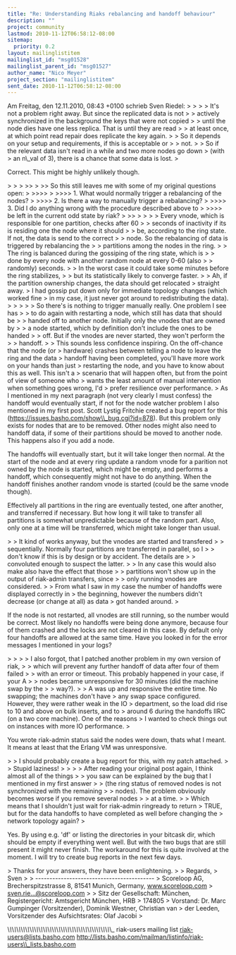 ```yaml
---
title: "Re: Understanding Riaks rebalancing and handoff behaviour"
description: ""
project: community
lastmod: 2010-11-12T06:58:12-08:00
sitemap:
  priority: 0.2
layout: mailinglistitem
mailinglist_id: "msg01528"
mailinglist_parent_id: "msg01527"
author_name: "Nico Meyer"
project_section: "mailinglistitem"
sent_date: 2010-11-12T06:58:12-08:00
---
```



Am Freitag, den 12.11.2010, 08:43 +0100 schrieb Sven Riedel:
&gt; &gt; 
&gt; &gt; It's not a problem right away. But since the replicated data is not
&gt; &gt; actively synchronized in the background the keys that were not copied
&gt; &gt; until the node dies have one less replica. That is until they are read
&gt; &gt; at least once, at which point read repair does replicate the key again.
&gt; &gt; So it depends on your setup and requirements, if this is acceptable or
&gt; &gt; not.
&gt; 
&gt; So if the relevant data isn't read in a while and two more nodes go down 
&gt; (with 
&gt; an n\\_val of 3), there is a chance that some data is lost.
&gt; 

Correct. This might be highly unlikely though.

&gt; &gt; 
&gt; &gt;&gt; 
&gt; &gt;&gt; So this still leaves me with some of my original questions open:
&gt; &gt;&gt;&gt;&gt; 
&gt; &gt;&gt;&gt;&gt; 1. What would normally trigger a rebalancing of the nodes? 
&gt; &gt;&gt;&gt;&gt; 2. Is there a way to manually trigger a rebalancing?
&gt; &gt;&gt;&gt;&gt; 3. Did I do anything wrong with the procedure described above to
&gt; &gt;&gt;&gt;&gt; be left in the current odd state by riak?
&gt; &gt;&gt; 
&gt; &gt; 
&gt; &gt; Every vnode, which is responsible for one partition, checks after 60
&gt; &gt; seconds of inactivity if its is residing one the node where it should
&gt; &gt; be, according to the ring state. If not, the data is send to the correct
&gt; &gt; node. So the rebalancing of data is triggered by rebalancing the
&gt; &gt; partitions among the nodes in the ring.
&gt; &gt; The ring is balanced during the gossiping of the ring state, which is
&gt; &gt; done by every node with another random node at every 0-60 (also
&gt; &gt; randomly) seconds.
&gt; &gt; In the worst case it could take some minutes before the ring stabilizes,
&gt; &gt; but its statistically likely to converge faster.
&gt; 
&gt; Ah, if the partition ownership changes, the data should get relocated 
&gt; straight away.
&gt; I had gossip put down only for immediate topology changes (which worked fine 
&gt; in my case, it just never got around to redistributing the data).
&gt; 
&gt; &gt; 
&gt; &gt; So there's is nothing to trigger manually really. One problem I see has
&gt; &gt; to do again with restarting a node, which still has data that should be
&gt; &gt; handed off to another node. Initially only the vnodes that are owned by
&gt; &gt; a node started, which by definition don't include the ones to be handed
&gt; &gt; off. But if the vnodes are never started, they won't perform the
&gt; &gt; handoff.
&gt; 
&gt; This sounds less confidence inspiring. On the off-chance that the node (or 
&gt; hardware) crashes between telling a node to leave the ring and the data 
&gt; handoff having been completed, you'll have more work on your hands than just 
&gt; restarting the node, and you have to know about this as well. This isn't a 
&gt; scenario that will happen often, but from the point of view of someone who 
&gt; wants the least amount of manual intervention when something goes wrong, I'd 
&gt; prefer resilience over performance.
&gt; 
As I mentioned in my next paragraph (not very clearly I must confess)
the handoff would eventually start, if not for the node watcher problem
I also mentioned in my first post. Scott Lystig Fritchie created a bug
report for this (https://issues.basho.com/show\\_bug.cgi?id=878). But this
problem only exists for nodes that are to be removed.
Other nodes might also need to handoff data, if some of their partitions
should be moved to another node. This happens also if you add a node.

The handoffs will eventually start, but it will take longer then normal.
At the start of the node and at every ring update a random vnode for a
parition not owned by the node is started, which might be empty, and
performs a handoff, which consequently might not have to do anything.
When the handoff finishes another random vnode is started (could be the
same vnode though).

Effectively all partitions in the ring are eventually tested, one after
another, and transferred if necessary. But how long it will take to
transfer all partitions is somewhat unpredictable because of the random
part. Also, only one at a time will be transferred, which might take
longer than usual.


&gt; &gt; It kind of works anyway, but the vnodes are started and transfered
&gt; &gt; sequentially. Normally four partitions are transferred in parallel, so I
&gt; &gt; don't know if this is by design or by accident. The details are
&gt; &gt; convoluted enough to suspect the latter.
&gt; &gt; In any case this would also make also have the effect that those
&gt; &gt; partitions won't show up in the output of riak-admin transfers, since
&gt; &gt; only running vnodes are considered.
&gt; 
&gt; From what I saw in my case the number of handoffs were displayed correctly in 
&gt; the beginning, however the numbers didn't decrease (or change at all) as data 
&gt; got handed around.
&gt; 

If the node is not restarted, all vnodes are still running, so the
number would be correct. Most likely no handoffs were being done
anymore, because four of them crashed and the locks are not cleared in
this case. By default only four handoffs are allowed at the same time.
Have you looked in for the error messages I mentioned in your logs?

&gt; &gt; 
&gt; &gt; I also forgot, that I patched another problem in my own version of riak,
&gt; &gt; which will prevent any further handoff of data after four of them failed
&gt; &gt; with an error or timeout. This probably happened in your case, if your A
&gt; &gt; nodes became unresponsive for 30 minutes (did the machine swap by the
&gt; &gt; way?).
&gt; 
&gt; A was up and responsive the entire time. No swapping; the machines don't have 
&gt; any swap space configured. However, they were rather weak in the IO 
&gt; department, so the load did rise to 10 and above on bulk inserts, and to 
&gt; around 6 during the handoffs IIRC (on a two core machine). One of the reasons 
&gt; I wanted to check things out on instances with more IO performance.
&gt; 

You wrote riak-admin status said the nodes were down, thats what I
meant. It means at least that the Erlang VM was unresponsive.

&gt; &gt; I should probably create a bug report for this, with my patch attached.
&gt; &gt; Stupid laziness!
&gt; &gt; 
&gt; &gt; After reading your original post again, I think almost all of the things
&gt; &gt; you saw can be explained by the bug that I mentioned in my first answer
&gt; &gt; (the ring status of removed nodes is not synchronized with the remaining
&gt; &gt; nodes). The problem obviously becomes worse if you remove several nodes
&gt; &gt; at a time.
&gt; 
&gt; Which means that I shouldn't just wait for riak-admin ringready to return 
&gt; TRUE, but for the data handoffs to have completed as well before changing the 
&gt; network topology again?
&gt; 

Yes. By using e.g. 'df' or listing the directories in your bitcask dir,
which should be empty if everything went well.
But with the two bugs that are still present it might never finish.
The workaround for this is quite involved at the moment.
I will try to create bug reports in the next few days.

&gt; Thanks for your answers, they have been enlightening.
&gt; 
&gt; Regards,
&gt; Sven
&gt; 
&gt; ------------------------------------------
&gt; Scoreloop AG, Brecherspitzstrasse 8, 81541 Munich, Germany, www.scoreloop.com
&gt; sven.rie...@scoreloop.com
&gt; 
&gt; Sitz der Gesellschaft: München, Registergericht: Amtsgericht München, HRB 
&gt; 174805 
&gt; Vorstand: Dr. Marc Gumpinger (Vorsitzender), Dominik Westner, Christian van 
&gt; der Leeden, Vorsitzender des Aufsichtsrates: Olaf Jacobi 
&gt; 



\\_\\_\\_\\_\\_\\_\\_\\_\\_\\_\\_\\_\\_\\_\\_\\_\\_\\_\\_\\_\\_\\_\\_\\_\\_\\_\\_\\_\\_\\_\\_\\_\\_\\_\\_\\_\\_\\_\\_\\_\\_\\_\\_\\_\\_\\_\\_
riak-users mailing list
riak-users@lists.basho.com
http://lists.basho.com/mailman/listinfo/riak-users\\_lists.basho.com

